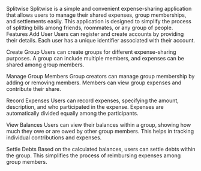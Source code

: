 Splitwise
Splitwise is a simple and convenient expense-sharing application that allows users to manage their shared expenses, group memberships, and settlements easily. This application is designed to simplify the process of splitting bills among friends, roommates, or any group of people.
Features
Add User
Users can register and create accounts by providing their details. Each user has a unique identifier associated with their account.

Create Group
Users can create groups for different expense-sharing purposes. A group can include multiple members, and expenses can be shared among group members.

Manage Group Members
Group creators can manage group membership by adding or removing members. Members can view group expenses and contribute their share.

Record Expenses
Users can record expenses, specifying the amount, description, and who participated in the expense. Expenses are automatically divided equally among the participants.

View Balances
Users can view their balances within a group, showing how much they owe or are owed by other group members. This helps in tracking individual contributions and expenses.

Settle Debts
Based on the calculated balances, users can settle debts within the group. This simplifies the process of reimbursing expenses among group members.



